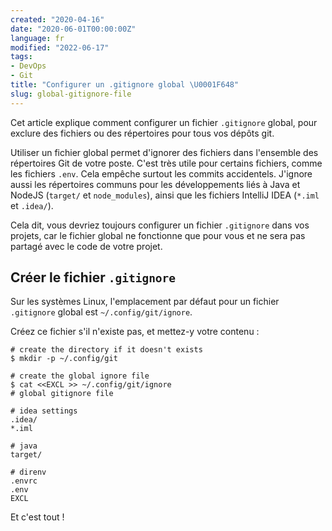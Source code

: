 ```yaml
---
created: "2020-04-16"
date: "2020-06-01T00:00:00Z"
language: fr
modified: "2022-06-17"
tags:
- DevOps
- Git
title: "Configurer un .gitignore global \U0001F648"
slug: global-gitignore-file
---
```


Cet article explique comment configurer un fichier `.gitignore` global, pour exclure des fichiers ou des répertoires pour tous vos dépôts git.

Utiliser un fichier global permet d'ignorer des fichiers dans l'ensemble des répertoires Git de votre poste.
C'est très utile pour certains fichiers, comme les fichiers `.env`. Cela empêche surtout les commits accidentels.
J'ignore aussi les répertoires communs pour les développements liés à Java et NodeJS (`target/` et `node_modules`), ainsi que les fichiers IntelliJ IDEA (`*.iml` et `.idea/`).

Cela dit, vous devriez toujours configurer un fichier `.gitignore` dans vos projets, car le fichier global ne fonctionne que pour vous et ne sera pas partagé avec le code de votre projet.

## Créer le fichier `.gitignore`

Sur les systèmes Linux, l'emplacement par défaut pour un fichier `.gitignore` global est `~/.config/git/ignore`.

Créez ce fichier s'il n'existe pas, et mettez-y votre contenu :

```shell
# create the directory if it doesn't exists
$ mkdir -p ~/.config/git

# create the global ignore file
$ cat <<EXCL >> ~/.config/git/ignore
# global gitignore file

# idea settings
.idea/
*.iml

# java
target/

# direnv
.envrc
.env
EXCL
```

Et c'est tout !